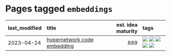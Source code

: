 # Pages tagged `embeddings`

|last_modified|title|est. idea maturity|tags
|:---|:---|---:|:---|
|2023-04-24|[hypernetwork code embedding](../hypernetwork_embedding_for_code.md)|889|[![](https://img.shields.io/badge/tag-LLM-77a0)](../tags/LLM.md) [![](https://img.shields.io/badge/tag-embeddings-5d9a82)](../tags/embeddings.md) [![](https://img.shields.io/badge/tag-machinelearning-aa21fc)](../tags/machinelearning.md) [![](https://img.shields.io/badge/tag-models-869bd0)](../tags/models.md) [![](https://img.shields.io/badge/tag-nlp-c4c41f)](../tags/nlp.md)|